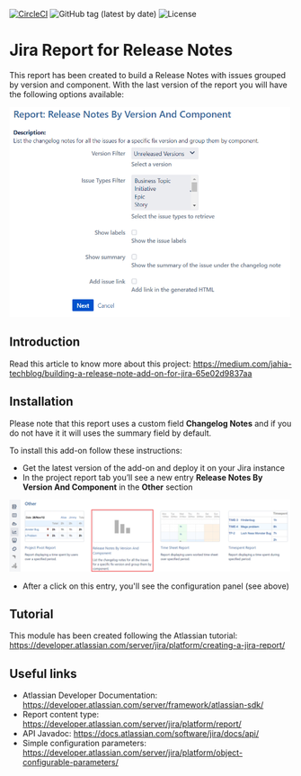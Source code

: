[![CircleCI](https://circleci.com/gh/rknj/release-notes-report-plugin/tree/master.svg?style=svg)](https://circleci.com/gh/rknj/release-notes-report-plugin/tree/master)
![GitHub tag (latest by date)](https://img.shields.io/github/v/tag/rknj/release-notes-report-plugin)
![License](https://img.shields.io/badge/license-MIT-green)

# Jira Report for Release Notes

This report has been created to build a Release Notes with issues grouped by version and component.
With the last version of the report you will have the following options available:

<img src="src/main/resources/images/report_config.png" alt="Report configuration" width="500"/>

## Introduction

Read this article to know more about this project: https://medium.com/jahia-techblog/building-a-release-note-add-on-for-jira-65e02d9837aa

## Installation

Please note that this report uses a custom field **Changelog Notes** and if you do not have it it will uses the summary field by default.

To install this add-on follow these instructions:
- Get the latest version of the add-on and deploy it on your Jira instance
- In the project report tab you’ll see a new entry **Release Notes By Version And Component** in the **Other** section
<img src="img/report-access.png" alt="Report configuration" width="500"/>

- After a click on this entry, you'll see the configuration panel (see above)

## Tutorial

This module has been created following the Atlassian tutorial: https://developer.atlassian.com/server/jira/platform/creating-a-jira-report/

## Useful links

- Atlassian Developer Documentation: https://developer.atlassian.com/server/framework/atlassian-sdk/
- Report content type: https://developer.atlassian.com/server/jira/platform/report/
- API Javadoc: https://docs.atlassian.com/software/jira/docs/api/
- Simple configuration parameters: https://developer.atlassian.com/server/jira/platform/object-configurable-parameters/
